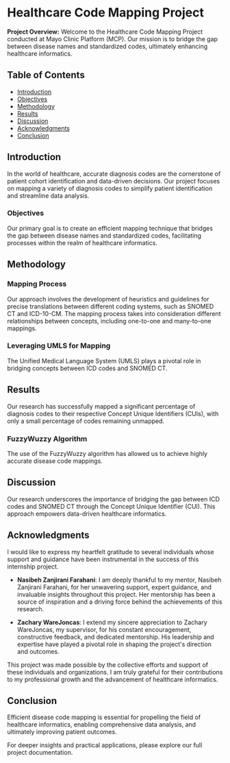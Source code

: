 # Healthcare Code Mapping Project

**Project Overview:**
Welcome to the Healthcare Code Mapping Project conducted at Mayo Clinic Platform (MCP). Our mission is to bridge the gap between disease names and standardized codes, ultimately enhancing healthcare informatics.

## Table of Contents
- [Introduction](#introduction)
- [Objectives](#objectives)
- [Methodology](#methodology)
- [Results](#results)
- [Discussion](#discussion)
- [Acknowledgments](#acknowledgments)
- [Conclusion](#conclusion)

## Introduction

In the world of healthcare, accurate diagnosis codes are the cornerstone of patient cohort identification and data-driven decisions. Our project focuses on mapping a variety of diagnosis codes to simplify patient identification and streamline data analysis.

### Objectives

Our primary goal is to create an efficient mapping technique that bridges the gap between disease names and standardized codes, facilitating processes within the realm of healthcare informatics.

## Methodology

### Mapping Process

Our approach involves the development of heuristics and guidelines for precise translations between different coding systems, such as SNOMED CT and ICD-10-CM. The mapping process takes into consideration different relationships between concepts, including one-to-one and many-to-one mappings.

### Leveraging UMLS for Mapping

The Unified Medical Language System (UMLS) plays a pivotal role in bridging concepts between ICD codes and SNOMED CT.

## Results

Our research has successfully mapped a significant percentage of diagnosis codes to their respective Concept Unique Identifiers (CUIs), with only a small percentage of codes remaining unmapped.

### FuzzyWuzzy Algorithm

The use of the FuzzyWuzzy algorithm has allowed us to achieve highly accurate disease code mappings.

## Discussion

Our research underscores the importance of bridging the gap between ICD codes and SNOMED CT through the Concept Unique Identifier (CUI). This approach empowers data-driven healthcare informatics.

## Acknowledgments

I would like to express my heartfelt gratitude to several individuals whose support and guidance have been instrumental in the success of this internship project.

- **Nasibeh Zanjirani Farahani**: I am deeply thankful to my mentor, Nasibeh Zanjirani Farahani, for her unwavering support, expert guidance, and invaluable insights throughout this project. Her mentorship has been a source of inspiration and a driving force behind the achievements of this research.

- **Zachary WareJoncas**: I extend my sincere appreciation to Zachary WareJoncas, my supervisor, for his constant encouragement, constructive feedback, and dedicated mentorship. His leadership and expertise have played a pivotal role in shaping the project's direction and outcomes.

This project was made possible by the collective efforts and support of these individuals and organizations. I am truly grateful for their contributions to my professional growth and the advancement of healthcare informatics.

## Conclusion

Efficient disease code mapping is essential for propelling the field of healthcare informatics, enabling comprehensive data analysis, and ultimately improving patient outcomes.

For deeper insights and practical applications, please explore our full project documentation.
